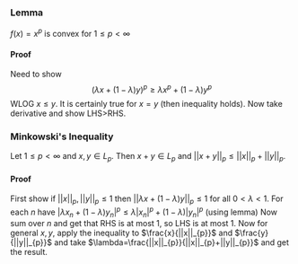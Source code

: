 ### Lemma
$f(x)=x^p$ is convex for $1\leq p<\infty$
#### Proof
Need to show $$
(\lambda x+(1-\lambda)y)^p\geq \lambda x^p +(1-\lambda)y^p
$$ WLOG $x\leq y$. It is certainly true for $x=y$ (then inequality holds). Now take derivative and show LHS>RHS.

### Minkowski's Inequality
Let $1\leq p<\infty$ and $x,y\in L_{p}$. Then $x+y\in L_{p}$ and $||x+y||_{p}\leq ||x||_{p}+||y||_{p}$.
#### Proof
First show if $||x||_{p}, ||y||_{p}\leq 1$ then $||\lambda x+(1-\lambda)y||_{p}\leq 1$ for all $0<\lambda<1$. 
For each $n$ have $|\lambda x_{n}+(1-\lambda)y_{n}|^p\leq \lambda|x_{n}|^p+(1-\lambda)|y_{n}|^p$ (using lemma)
Now sum over $n$ and get that RHS is at most 1, so LHS is at most 1.
Now for general $x,y$, apply the inequality to $\frac{x}{||x||_{p}}$ and $\frac{y}{||y||_{p}}$ and take $\lambda=\frac{||x||_{p}}{||x||_{p}+||y||_{p}}$ and get the result.
